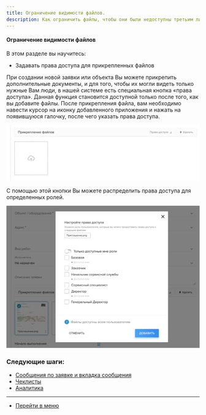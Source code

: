 ```yaml
---
title: Ограничение видимости файлов.
description: Как ограничить файлы, чтобы они были недоступны третьим лицам в системе HubEx?
---
```


<!-- Yandex.Metrika counter -->
<script type="text/javascript" >
   (function(m,e,t,r,i,k,a){m[i]=m[i]||function(){(m[i].a=m[i].a||[]).push(arguments)};
   m[i].l=1*new Date();k=e.createElement(t),a=e.getElementsByTagName(t)[0],k.async=1,k.src=r,a.parentNode.insertBefore(k,a)})
   (window, document, "script", "https://mc.yandex.ru/metrika/tag.js", "ym");
   ym('{{ site.yandex_metric }}', "init", {
        id:'{{ site.yandex_metric }}',
        clickmap:true,
        trackLinks:true,
        accurateTrackBounce:true,
        webvisor:true
   });
</script>
<noscript><div><img src="https://mc.yandex.ru/watch/'{{ site.yandex_metric }}'" style="position:absolute; left:-9999px;" alt="" /></div></noscript>
<!-- /Yandex.Metrika counter -->

#### Ограничение видимости файлов
В этом разделе вы научитесь:
- Задавать права доступа для прикрепленных файлов

При создании новой заявки или объекта Вы можете прикрепить дополнительные документы, и для того, чтобы их могли видеть только нужные Вам люди, в нашей системе есть специальная кнопка «права доступа». Данная функция становится доступной только после того, как вы добавите файлы. После прикрепления файла, вам необходимо навести курсор на иконку добавленного приложения и нажать на появившуюся галочку, после чего указать права доступа.

![view1.png](/attachments/images/ru/ViewRestriction/view1.png)

С помощью этой кнопки Вы можете распределить права доступа для определенных ролей.

![view2.png](/attachments/images/ru/ViewRestriction/view2.png)



### Следующие шаги:
- [Сообщения по заявке и вкладка сообщения](./Messages.md)
- [Чеклисты](./Checklists.md)
- [Аналитика](./Analytics.md)



___
- [Перейти в меню](http://wiki.hubex.ru)
